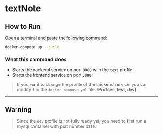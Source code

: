 # textNote

## How to Run

Open a terminal and paste the following command:

```sh
docker-compose up --build
```

### What this command does

- Starts the backend service on port `8080` with the `test` profile.
- Starts the frontend service on port `3000`.

> If you want to change the profile of the backend service, you can modify it in the `docker-compose.yml` file. **(Profiles: test, dev)**

---

## Warning

> Since the `dev` profile is not fully ready yet, you need to first run a mysql container with port number `3310`.
